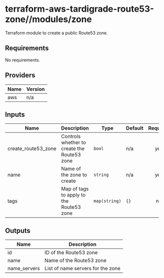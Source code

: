 # terraform-aws-tardigrade-route53-zone//modules/zone

Terraform module to create a public Route53 zone.

<!-- BEGIN TFDOCS -->
## Requirements

No requirements.

## Providers

| Name | Version |
|------|---------|
| aws | n/a |

## Inputs

| Name | Description | Type | Default | Required |
|------|-------------|------|---------|:--------:|
| create\_route53\_zone | Controls whether to create the Route53 zone | `bool` | n/a | yes |
| name | Name of the zone to create | `string` | n/a | yes |
| tags | Map of tags to apply to the Route53 zone | `map(string)` | `{}` | no |

## Outputs

| Name | Description |
|------|-------------|
| id | ID of the Route53 zone |
| name | Name of the Route53 zone |
| name\_servers | List of name servers for the zone |

<!-- END TFDOCS -->
